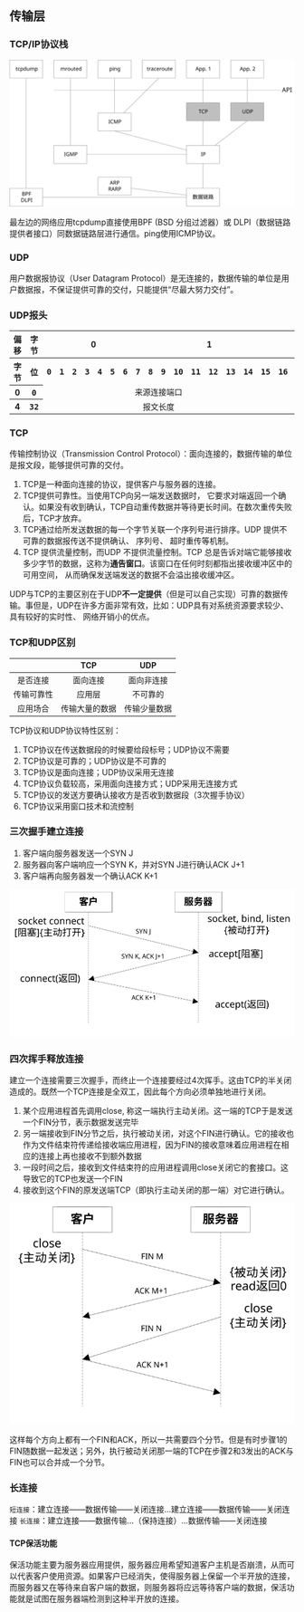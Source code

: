 ## 传输层

### TCP/IP协议栈

![TCP/IP协议栈](/assets/tcp-ip-protocol-stack.svg)

最左边的网络应用tcpdump直接使用BPF (BSD 分组过滤器）或 DLPI（数据链路提供者接口）同数据链路层进行通信。ping使用ICMP协议。

### UDP

用户数据报协议（User Datagram Protocol）是无连接的，数据传输的单位是用户数据报，不保证提供可靠的交付，只能提供“尽最大努力交付”。

### UDP报头

<table>
<tbody style="text-align: center">
<tr>
<th>偏移</th>
<th>字节</th>
<th colspan="8">0</th>
<th colspan="8">1</th>
<th colspan="8">2</th>
<th colspan="8">3</th>
</tr>
<tr>
<th>字节</th>
<th><tt>位</tt></th>
<th><tt>0</tt></th>
<th><tt>1</tt></th>
<th><tt>2</tt></th>
<th><tt>3</tt></th>
<th><tt>4</tt></th>
<th><tt>5</tt></th>
<th><tt>6</tt></th>
<th><tt>7</tt></th>
<th><tt>8</tt></th>
<th><tt>9</tt></th>
<th><tt>10</tt></th>
<th><tt>11</tt></th>
<th><tt>12</tt></th>
<th><tt>13</tt></th>
<th><tt>14</tt></th>
<th><tt>15</tt></th>
<th><tt>16</tt></th>
<th><tt>17</tt></th>
<th><tt>18</tt></th>
<th><tt>19</tt></th>
<th><tt>20</tt></th>
<th><tt>21</tt></th>
<th><tt>22</tt></th>
<th><tt>23</tt></th>
<th><tt>24</tt></th>
<th><tt>25</tt></th>
<th><tt>26</tt></th>
<th><tt>27</tt></th>
<th><tt>28</tt></th>
<th><tt>29</tt></th>
<th><tt>30</tt></th>
<th><tt>31</tt></th>
</tr>
<tr>
<th>0</th>
<th><tt>0</tt></th>
<td colspan="16">来源连接端口</td>
<td colspan="16">目的连接端口</td>
</tr>
<tr>
<th>4</th>
<th><tt>32</tt></th>
<td colspan="16">报文长度</td>
<td colspan="16">校验和</td>
</tr>
</tbody></table>

### TCP

传输控制协议（Transmission Control Protocol）：面向连接的，数据传输的单位是报文段，能够提供可靠的交付。

1. TCP是一种面向连接的协议，提供客户与服务器的连接。
2. TCP提供可靠性。当使用TCP向另一端发送数据时， 它要求对端返回一个确认。如果没有收到确认，TCP自动重传数据并等待更长时间。在数次重传失败后，TCP才放弃。
3. TCP通过给所发送数据的每一个字节关联一个序列号进行排序。UDP 提供不可靠的数据报传送不提供确认、 序列号、 超时重传等机制。
4. TCP 提供流量控制，而UDP 不提供流量控制。TCP 总是告诉对端它能够接收多少字节的数据，这称为**通告窗口**。该窗口在任何时刻都指出接收缓冲区中的可用空间， 从而确保发送端发送的数据不会溢出接收缓冲区。

UDP与TCP的主要区别在于UDP**不一定提供**（但是可以自己实现）可靠的数据传输。事但是，UDP在许多方面非常有效，比如：UDP具有对系统资源要求较少、具有较好的实时性、 网络开销小的优点。

### TCP和UDP区别

|  | TCP | UDP |
| :---: | :---: | :---: |
| 是否连接 | 面向连接 | 面向非连接 |
| 传输可靠性 | 应用层 | 不可靠的 |
| 应用场合 | 传输大量的数据 | 传输少量数据 |

TCP协议和UDP协议特性区别：

1. TCP协议在传送数据段的时候要给段标号；UDP协议不需要
2. TCP协议是可靠的；UDP协议是不可靠的
3. TCP协议是面向连接；UDP协议采用无连接
4. TCP协议负载较高，采用面向连接方式；UDP采用无连接方式
5. TCP协议的发送方要确认接收方是否收到数据段（3次握手协议）
6. TCP协议采用窗口技术和流控制

### 三次握手建立连接

1. 客户端向服务器发送一个SYN J
2. 服务器向客户端响应一个SYN K，并对SYN J进行确认ACK J+1
3. 客户端再向服务器发一个确认ACK K+1

![](/assets/tcp-3-way-handshake.svg)

### 四次挥手释放连接

建立一个连接需要三次握手，而终止一个连接要经过4次挥手。这由TCP的半关闭造成的。既然一个TCP连接是全双工，因此每个方向必须单独地进行关闭。

1. 某个应用进程首先调用close, 称这一端执行主动关闭。这一端的TCP于是发送一个FIN分节，表示数据发送完毕
2. 另一端接收到FIN分节之后，执行被动关闭，对这个FIN进行确认。它的接收也作为文件结束符传递给接收端应用进程，因为FIN的接收意味着应用进程在相应的连接上再也接收不到额外数据
3. 一段时间之后，接收到文件结束符的应用进程调用close关闭它的套接口。这导致它的TCP也发送一个FIN
4. 接收到这个FIN的原发送端TCP（即执行主动关闭的那一端）对它进行确认。

![](/assets/tcp-4-way-handshake.svg)

这样每个方向上都有一个FIN和ACK，所以一共需要四个分节。但是有时步骤1的FIN随数据一起发送；另外，执行被动关闭那一端的TCP在步骤2和3发出的ACK与FIN也可以合并成一个分节。

### 长连接

`短连接`：建立连接——数据传输——关闭连接...建立连接——数据传输——关闭连接
`长连接`：建立连接——数据传输...（保持连接）...数据传输——关闭连接

#### TCP保活功能
保活功能主要为服务器应用提供，服务器应用希望知道客户主机是否崩溃，从而可以代表客户使用资源。如果客户已经消失，使得服务器上保留一个半开放的连接，而服务器又在等待来自客户端的数据，则服务器将应远等待客户端的数据，保活功能就是试图在服务器端检测到这种半开放的连接。

